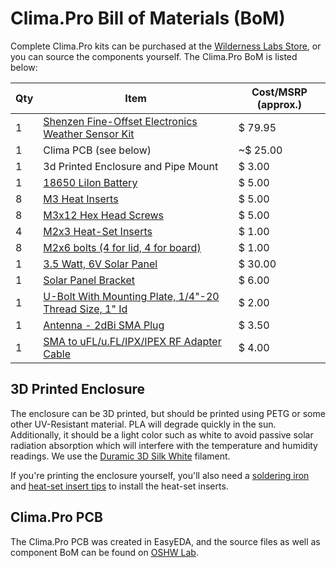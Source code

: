 
# Clima.Pro Bill of Materials (BoM)

Complete Clima.Pro kits can be purchased at the [Wilderness Labs Store](https://store.wildernesslabs.co/collections/frontpage/products/clima-weather-station-kit), or you can source the components yourself. The Clima.Pro BoM is listed below:

| Qty | Item                    | Cost/MSRP (approx.) |
|-----|-------------------------|-----------|
| 1   | [Shenzen Fine-Offset Electronics Weather Sensor Kit](https://www.sparkfun.com/products/15901) | $ 79.95 |
| 1   |	Clima PCB (see below)   | ~$ 25.00 | 
| 1   | 3d Printed Enclosure and Pipe Mount | $ 3.00 |
| 1   | [18650 LiIon Battery](https://www.amazon.com/s?k=18650+battery) | $ 5.00 |
| 8   | [M3 Heat Inserts](https://www.amazon.com/gp/product/B087NBYF65) | $ 5.00 |
| 8   | [M3x12 Hex Head Screws](https://www.amazon.com/gp/product/B01LZPZL3W) | $ 5.00 |   
| 4   | [M2x3 Heat-Set Inserts](https://www.amazon.com/gp/product/B07LBRL93N/) | $ 1.00 |
| 8   | [M2x6 bolts (4 for lid, 4 for board)](https://www.amazon.com/Hilitchi-420pcs-Stainless-Socket-Assortment/dp/B014OO5KQG) | $ 1.00 |
| 1   | [3.5 Watt, 6V Solar Panel](https://voltaicsystems.com/3-5-watt-panel/) | $ 30.00 |
| 1   | [Solar Panel Bracket](https://voltaicsystems.com/small-bracket/) | $ 6.00 |
| 1   | [U-Bolt With Mounting Plate, 1/4"-20 Thread Size, 1" Id](https://www.mcmaster.com/catalog/127/1720/) | $ 2.00 |
| 1   | [Antenna - 2dBi SMA Plug](https://octopart.com/ant-2whip2-sma-rf+solutions-87213220?r=sp) | $ 3.50 |
| 1	  | [SMA to uFL/u.FL/IPX/IPEX RF Adapter Cable](https://www.adafruit.com/product/851) | $ 4.00 |


## 3D Printed Enclosure

The enclosure can be 3D printed, but should be printed using PETG or some other UV-Resistant material. PLA will degrade quickly in the sun. Additionally, it should be a light color such as white to avoid passive solar radiation absorption which will interfere with the temperature and humidity readings. We use the [Duramic 3D Silk White](https://www.amazon.com/gp/product/B07TRPQ4MN) filament.

If you're printing the enclosure yourself, you'll also need a [soldering iron](https://www.amazon.com/dp/B00B3SG6UQ) and [heat-set insert tips](https://www.amazon.com/dp/B08B17VQLD) to install the heat-set inserts.

## Clima.Pro PCB

The Clima.Pro PCB was created in EasyEDA, and the source files as well as component BoM can be found on [OSHW Lab](https://oshwlab.com/bryan_6020/wilderness-labs-clima).
